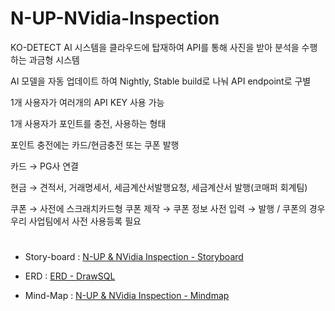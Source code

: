 # N-UP-NVidia-Inspection

KO-DETECT AI 시스템을 클라우드에 탑재하여 API를 통해 사진을 받아 분석을 수행하는 과금형 시스템

AI 모델을 자동 업데이트 하여 Nightly, Stable build로 나눠 API endpoint로 구별

1개 사용자가 여러개의 API KEY 사용 가능

1개 사용자가 포인트를 충전, 사용하는 형태

포인트 충전에는 카드/현금충전 또는 쿠폰 발행

카드 → PG사 연결

현금 → 견적서, 거래명세서, 세금계산서발행요청, 세금계산서 발행(코매퍼 회계팀)

쿠폰 → 사전에 스크래치카드형 쿠폰 제작 → 쿠폰 정보 사전 입력 → 발행 / 쿠폰의 경우 우리 사업팀에서 사전 사용등록 필요

#

- Story-board : [N-UP & NVidia Inspection - Storyboard](https://www.figma.com/design/L5nwOA2lEAYOqjSs9NM220/Figma-basics?node-id=1669-162202&t=tlQSvbzJVH1sXTsE-1)

- ERD : [ERD - DrawSQL](https://drawsql.app/teams/jake-7/diagrams/n-up)

- Mind-Map : [N-UP & NVidia Inspection - Mindmap](https://www.figma.com/board/lVRt02lyTok5Dv44sCf81a/N-UP-Mindmap?node-id=0-1&t=7bFZz96lggcDAPlT-1)

